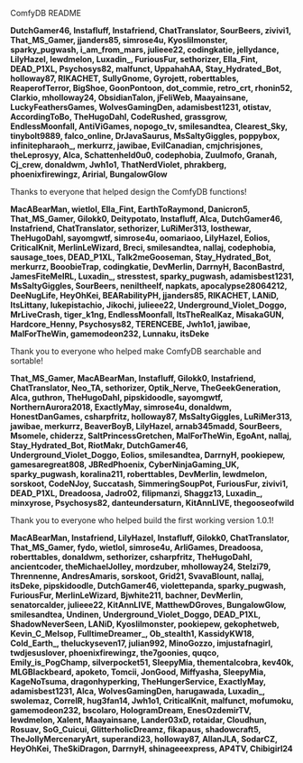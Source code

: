 ComfyDB README

**DutchGamer46, Instafluff, Instafriend, ChatTranslator, SourBeers, zivivi1, That_MS_Gamer, jjanders85, simrose4u, Kyoslilmonster, sparky_pugwash, i_am_from_mars, julieee22, codingkatie, jellydance, LilyHazel, lewdmelon, Luxadin_, FuriousFur, sethorizer, Ella_Fint, DEAD_P1XL, Psychosys82, malfunct, UppahahAA, Stay_Hydrated_Bot, holloway87, RIKACHET, SullyGnome, Gyrojett, roberttables, ReaperofTerror, BigShoe, GoonPontoon, dot_commie, retro_crt, rhonin52, Clarkio, mholloway24, ObsidianTalon, jFeliWeb, Maayainsane, LuckyFeathersGames, WolvesGamingDen, adamisbest1231, otistav, AccordingToBo, TheHugoDahl, CodeRushed, grassgrow, EndlessMoonfall, AntiViGames, nopogo_tv, smilesandtea, Clearest_Sky, tinybolt9889, falco_online, DrJavaSaurus, MsSaltyGiggles, poppybox, infinitepharaoh_, merkurrz, jawibae, EvilCanadian, cmjchrisjones, theLeprosyy, Alca, Schattenheld0u0, codephobia, Zuulmofo, Granah, Cj_crew, donaldwm, Jwh1o1, ThatNerdViolet, phrakberg, phoenixfirewingz, Aririal, BungalowGlow**

Thanks to everyone that helped design the ComfyDB functions!

**MacABearMan, wietlol, Ella_Fint, EarthToRaymond, Danicron5, That_MS_Gamer, Gilokk0, Deitypotato, Instafluff, Alca, DutchGamer46, Instafriend, ChatTranslator, sethorizer, LuRiMer313, losthewar, TheHugoDahl, sayomgwtf, simrose4u, oomariaoo, LilyHazel, Eolios, CriticalKnit, MerlinLeWizard, Breci, smilesandtea, nallaj, codephobia, sausage_toes, DEAD_P1XL, Talk2meGooseman, Stay_Hydrated_Bot, merkurrz, BooobieTrap, codingkatie, DevMerlin, DarrnyH, BaconBastrd, JamesFiteMeIRL, Luxadin_, stresstest, sparky_pugwash, adamisbest1231, MsSaltyGiggles, SourBeers, neniltheelf, napkats, apocalypse28064212, DeeNugLife, HeyOhKei, BEARabilityPH, jjanders85, RIKACHET, LANiD, ItsLittany, lukepistachio, Jikochi, julieee22, Underground_Violet_Doggo, MrLiveCrash, tiger_k1ng, EndlessMoonfall, ItsTheRealKaz, MisakaGUN, Hardcore_Henny, Psychosys82, TERENCEBE, Jwh1o1, jawibae, MalForTheWin, gamemodeon232, Lunnaku, itsDeke**

Thank you to everyone who helped make ComfyDB searchable and sortable!

**That_MS_Gamer, MacABearMan, Instafluff, Gilokk0, Instafriend, ChatTranslator, Neo_TA, sethorizer, Optik_Nerve, TheGeekGeneration, Alca, guthron, TheHugoDahl, pipskidoodle, sayomgwtf, NorthernAurora2018, ExactlyMay, simrose4u, donaldwm, HonestDanGames, csharpfritz, holloway87, MsSaltyGiggles, LuRiMer313, jawibae, merkurrz, BeaverBoyB, LilyHazel, arnab345madd, SourBeers, Msomele, chiderzz, SaltPrincessGretchen, MalForTheWin, EgoAnt, nallaj, Stay_Hydrated_Bot, RiotMakr, DutchGamer46, Underground_Violet_Doggo, Eolios, smilesandtea, DarrnyH, pookiepew, gamesaregreat808, JBRedPhoenix, CyberNinjaGaming_UK, sparky_pugwash, koralina211, roberttables, DevMerlin, lewdmelon, sorskoot, CodeNJoy, Succatash, SimmeringSoupPot, FuriousFur, zivivi1, DEAD_P1XL, Dreadoosa, Jadro02, filipmanzi, Shaggz13, Luxadin_, minxyrose, Psychosys82, danteundersaturn, KitAnnLIVE, thegooseofwild**

Thank you to everyone who helped build the first working version 1.0.1!

**MacABearMan, Instafriend, LilyHazel, Instafluff, Gilokk0, ChatTranslator, That_MS_Gamer, fydo, wietlol, simrose4u, ArliGames, Dreadoosa, roberttables, donaldwm, sethorizer, csharpfritz, TheHugoDahl, ancientcoder, theMichaelJolley, mordzuber, mholloway24, Stelzi79, Thrennenne, AndresAmaris, sorskoot, Grid21, SvavaBlount, nallaj, itsDeke, pipskidoodle, DutchGamer46, violettepanda, sparky_pugwash, FuriousFur, MerlinLeWizard, Bjwhite211, bachner, DevMerlin, senatorcalder, julieee22, KitAnnLIVE, MatthewDGroves, BungalowGlow, smilesandtea, Undinen, Underground_Violet_Doggo, DEAD_P1XL, ShadowNeverSeen, LANiD, Kyoslilmonster, pookiepew, gekophetweb, Kevin_C_Melsop, FulltimeDreamer_, Ob_stealth1, KassidyKW18, Cold_Earth_, theluckyseven17, julian992, MinoGozzo, imjustafnagirl, twdjesuslover, phoenixfirewingz, the7goonies, quqco, Emily_is_PogChamp, silverpocket51, SleepyMia, thementalcobra, kev40k, MLGBlackbeard, apoketo, Tomcii, JonGood, Miffyasha, SIeepyMia, KageNoTsuma, dragonhyperking, TheHungerService, ExactlyMay, adamisbest1231, Alca, WolvesGamingDen, harugawada, Luxadin_, swolemaz, CorrelR, hug3fan14, Jwh1o1, CriticalKnit, malfunct, mofumoku, gamemodeon232, bscolaro, HologramDream, EnesOzdemirTV, lewdmelon, Xalent, Maayainsane, Lander03xD, rotaidar, Cloudhun, Rosuav, SoG_Cuicui, GlitterholicDreamz, fikapaus, shadowcraft5, TheJollyMercenaryArt, superandi23, holloway87, AllanJLA, SodarCZ, HeyOhKei, TheSkiDragon, DarrnyH, shinageeexpress, AP4TV, Chibigirl24**
